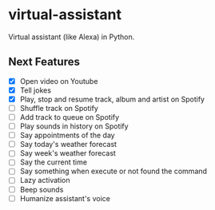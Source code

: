 # virtual-assistant
Virtual assistant (like Alexa) in Python.

## Next Features

- [x] Open video on Youtube
- [x] Tell jokes
- [x] Play, stop and resume track, album and artist on Spotify
- [ ] Shuffle track on Spotify
- [ ] Add track to queue on Spotify
- [ ] Play sounds in history on Spotify
- [ ] Say appointments of the day 
- [ ] Say today's weather forecast
- [ ] Say week's weather forecast
- [ ] Say the current time
- [ ] Say something when execute or not found the command
- [ ] Lazy activation
- [ ] Beep sounds
- [ ] Humanize assistant's voice

